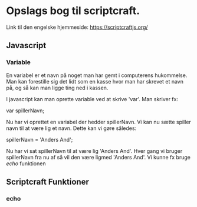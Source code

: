 # Opslags bog til scriptcraft.
Link til den engelske hjemmeside: https://scriptcraftjs.org/

## Javascript
### Variable
En variabel er et navn på noget man har gemt i computerens hukommelse. Man kan forestille sig det lidt som en kasse hvor man har skrevet et navn på, og så kan man ligge ting ned i kassen. 

I javascript kan man oprette variable ved at skrive 'var'. Man skriver fx:

var spillerNavn;

Nu har vi oprettet en variabel der hedder spillerNavn. Vi kan nu sætte spiller navn til at være lig et navn. Dette kan vi gøre således:

spillerNavn = 'Anders And';

Nu har vi sat spillerNavn til at være lig 'Anders And'. Hver gang vi bruger spillerNavn fra nu af så vil den være ligmed 'Anders And'. Vi kunne fx bruge *echo* funktionen 



## Scriptcraft Funktioner 

### echo


